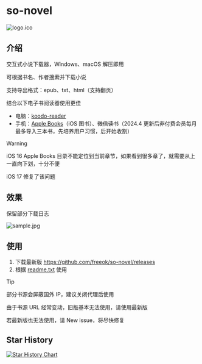 # so-novel

![logo.ico](assets/logo.ico)

## 介绍

交互式小说下载器，Windows、macOS 解压即用

可根据书名、作者搜索并下载小说

支持导出格式：epub、txt、html（支持翻页）

结合以下电子书阅读器使用更佳
- 电脑：[koodo-reader](https://www.koodoreader.com/zh)
- 手机：[Apple Books](https://www.apple.com/apple-books/)（iOS 图书）、~~微信读书~~（2024.4 更新后非付费会员每月最多导入三本书，先培养用户习惯，后开始收割）

> [!WARNING]
>
> iOS 16 Apple Books 目录不能定位到当前章节，如果看到很多章了，就需要从上一直向下划，十分不便
> 
> iOS 17 修复了该问题

## 效果

保留部分下载日志

![sample.jpg](assets%2Fsample.jpg)

## 使用

1. 下载最新版 https://github.com/freeok/so-novel/releases
2. 根据 [readme.txt](input%2Freadme.txt) 使用

> [!TIP]
>
> 部分书源会屏蔽国外 IP，建议关闭代理后使用
> 
> 由于书源 URL 经常变动，旧版基本无法使用，请使用最新版
>
> 若最新版也无法使用，请 New issue，将尽快修复
>

## Star History

<a href="https://star-history.com/#freeok/so-novel&Timeline">
 <picture>
   <source media="(prefers-color-scheme: dark)" srcset="https://api.star-history.com/svg?repos=freeok/so-novel&type=Timeline&theme=dark" />
   <source media="(prefers-color-scheme: light)" srcset="https://api.star-history.com/svg?repos=freeok/so-novel&type=Timeline" />
   <img alt="Star History Chart" src="https://api.star-history.com/svg?repos=freeok/so-novel&type=Timeline" />
 </picture>
</a>
